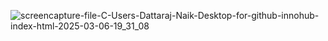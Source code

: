 ![screencapture-file-C-Users-Dattaraj-Naik-Desktop-for-github-innohub-index-html-2025-03-06-19_31_08](https://github.com/user-attachments/assets/5583eabf-0883-429b-9bbe-7ba5455c2e15)
